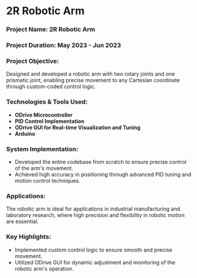 # 2R Robotic Arm

### **Project Name**: 2R Robotic Arm

### **Project Duration**: May 2023 - Jun 2023

### **Project Objective**:
Designed and developed a robotic arm with two rotary joints and one prismatic joint, enabling precise movement to any Cartesian coordinate through custom-coded control logic.

### **Technologies & Tools Used**:
- **ODrive Microcontroller**
- **PID Control Implementation**
- **ODrive GUI for Real-time Visualization and Tuning**
- **Arduino**

### **System Implementation**:
- Developed the entire codebase from scratch to ensure precise control of the arm's movement.
- Achieved high accuracy in positioning through advanced PID tuning and motion control techniques.

### **Applications**:
The robotic arm is ideal for applications in industrial manufacturing and laboratory research, where high precision and flexibility in robotic motion are essential.

### **Key Highlights**:
- Implemented custom control logic to ensure smooth and precise movement.
- Utilized ODrive GUI for dynamic adjustment and monitoring of the robotic arm's operation.
